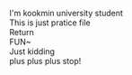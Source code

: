 I'm kookmin university student  
This is just pratice file  
Return  
FUN~  
Just kidding  
plus plus plus stop!